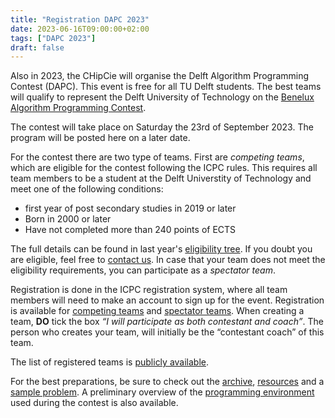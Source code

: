 ```yaml
---
title: "Registration DAPC 2023"
date: 2023-06-16T09:00:00+02:00
tags: ["DAPC 2023"]
draft: false
---
```

Also in 2023, the CHipCie will organise the Delft Algorithm Programming Contest (DAPC). This event is free for all TU Delft
students. The best teams will qualify to represent the Delft University of Technology on the [Benelux Algorithm Programming Contest](https://2023.bapc.eu/).

The contest will take place on Saturday the 23rd of September 2023. The program will be posted here on a later date.

For the contest there are two type of teams. First are *competing teams*, which are eligible for the contest following the
ICPC rules. This requires all team members to be a student at the Delft Universtity of Technology and meet one of the following conditions:
* first year of post secondary studies in 2019 or later
* Born in 2000 or later
* Have not completed more than 240 points of ECTS

The full details can be found in last year's [eligibility tree](https://drive.google.com/file/d/1Gt0gh7e9ubSZOr1ZpZ3liU1g0__fPzg1/view). 
If you doubt you are eligible, feel free to [contact us](/contact).
In case that your team does not meet the eligibility requirements, you can participate as a *spectator team*.

Registration is done in the ICPC registration system, where all team members will need to make an account to sign up for the event.
Registration is available for [competing teams](https://icpc.global/private/teamRegistration/site/32360)
and [spectator teams](https://icpc.global/private/teamRegistration/site/32361).
When creating a team, **DO** tick the box *“I will participate as both contestant and coach”*.
The person who creates your team, will initially be the “contestant coach” of this team.

The list of registered teams is [publicly available](https://icpc.global/regionals/finder/BAPC-Preliminaries-2024/teams).

For the best preparations, be sure to check out the [archive](/archive), [resources](/resources) and a [sample problem](/sample).
A preliminary overview of the [programming environment](/systems) used during the contest is also available.
